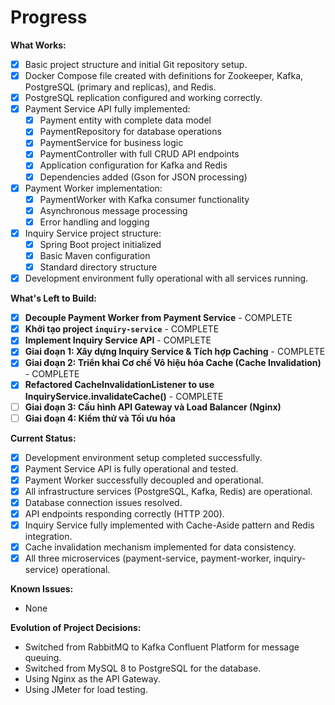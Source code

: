 # Progress

**What Works:**

*   [x] Basic project structure and initial Git repository setup.
*   [x] Docker Compose file created with definitions for Zookeeper, Kafka, PostgreSQL (primary and replicas), and Redis.
*   [x] PostgreSQL replication configured and working correctly.
*   [x] Payment Service API fully implemented:
    *   [x] Payment entity with complete data model
    *   [x] PaymentRepository for database operations
    *   [x] PaymentService for business logic
    *   [x] PaymentController with full CRUD API endpoints
    *   [x] Application configuration for Kafka and Redis
    *   [x] Dependencies added (Gson for JSON processing)
*   [x] Payment Worker implementation:
    *   [x] PaymentWorker with Kafka consumer functionality
    *   [x] Asynchronous message processing
    *   [x] Error handling and logging
*   [x] Inquiry Service project structure:
    *   [x] Spring Boot project initialized
    *   [x] Basic Maven configuration
    *   [x] Standard directory structure
*   [x] Development environment fully operational with all services running.

**What's Left to Build:**

*   [x] **Decouple Payment Worker from Payment Service** - COMPLETE
*   [x] **Khởi tạo project `inquiry-service`** - COMPLETE
*   [x] **Implement Inquiry Service API** - COMPLETE
*   [x] **Giai đoạn 1: Xây dựng Inquiry Service & Tích hợp Caching** - COMPLETE
*   [x] **Giai đoạn 2: Triển khai Cơ chế Vô hiệu hóa Cache (Cache Invalidation)** - COMPLETE
*   [x] **Refactored CacheInvalidationListener to use InquiryService.invalidateCache()** - COMPLETE
*   [ ] **Giai đoạn 3: Cấu hình API Gateway và Load Balancer (Nginx)**
*   [ ] **Giai đoạn 4: Kiểm thử và Tối ưu hóa**

**Current Status:**

*   [x] Development environment setup completed successfully.
*   [x] Payment Service API is fully operational and tested.
*   [x] Payment Worker successfully decoupled and operational.
*   [x] All infrastructure services (PostgreSQL, Kafka, Redis) are operational.
*   [x] Database connection issues resolved.
*   [x] API endpoints responding correctly (HTTP 200).
*   [x] Inquiry Service fully implemented with Cache-Aside pattern and Redis integration.
*   [x] Cache invalidation mechanism implemented for data consistency.
*   [x] All three microservices (payment-service, payment-worker, inquiry-service) operational.

**Known Issues:**

*   None

**Evolution of Project Decisions:**

*   Switched from RabbitMQ to Kafka Confluent Platform for message queuing.
*   Switched from MySQL 8 to PostgreSQL for the database.
*   Using Nginx as the API Gateway.
*   Using JMeter for load testing.
